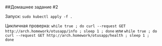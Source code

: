 ##Домашнее задание #2

Запуск: 
`sudo kubectl apply -f .`

Цикличная проверка:
`while true ; do curl --request GET http://arch.homework/otusapp/info ; sleep 1 ; done`
или
`while true ; do curl --request GET http://arch.homework/otusapp/health ; sleep 1 ; done`